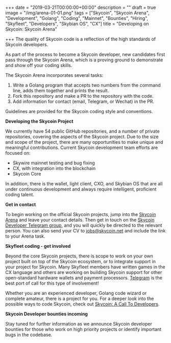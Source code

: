 +++
date = "2019-03-21T00:00:00+00:00"
description = ""
draft = true
image = "/img/arena-01-01.png"
tags = ["Skycoin", "Skycoin Arena", "Development", "Golang", "Coding", "Mainnet", "Bounties", "Hiring", "Skyfleet", "Developers", "Skybian OS", "CX"]
title = "Developing on Skycoin: Skycoin Arena"

+++
The quality of Skycoin code is a reflection of the high standards of Skycoin developers.

As part of the process to become a Skycoin developer, new candidates first pass through the Skycoin Arena, which is a proving ground to demonstrate and show off your coding skills.

The Skycoin Arena incorporates several tasks:

1. Write a Golang program that accepts two numbers from the command line, adds them together and prints the result.
2. Fork this repository and make a PR to the repository with the code.
3. Add information for contact (email, Telegram, or Wechat) in the PR.

Guidelines are provided for the Skycoin coding style and conventions.

**Developing the Skycoin Project**

We currently have 54 public GitHub repositories, and a number of private repositories, covering the aspects of the Skycoin project. Due to the size and scope of the project, there are many opportunities to make unique and meaningful contributions. Current Skycoin development team efforts are focused on:

* Skywire mainnet testing and bug fixing
* CX, with integration into the blockchain
* Skycoin Core

In addition, there is the wallet, light client, CXO, and Skybian OS that are all under continuous development and always require intelligent, proficient coding talent.

**Get in contact**

To begin working on the official Skycoin projects, jump into the [Skycoin Arena](https://github.com/skycoin/arena) and leave your contact details. Then get in touch on the [Skycoin Developer Telegram group](https://t.me/skycoindev), and you will quickly be directed to the relevant person. You can also send your CV to [jobs@skycoin.net](mailto:jobs@skycoin.net) and include the link to your Arena task.

**Skyfleet coding - get involved**

Beyond the core Skycoin projects, there is scope to work on your own project built on top of the Skycoin ecosystem, or to integrate support in your project for Skycoin. Many Skyfleet members have written games in the CX language and others are working on building Skycoin support for other open-standard hardware wallets and payment processors. [Telegram](https://t.me/skycoindev) is the best port of call for this type of involvement!

Whether you are an experienced developer, Golang code wizard or complete amateur, there is a project for you. For a deeper look into the possible ways to code Skycoin, check out [Skycoin: A Call To Developers](https://medium.com/@Skycoinproject/skycoin-call-for-developers-509b2ddb8760).

**Skycoin Developer bounties incoming**

Stay tuned for further information as we announce Skycoin developer bounties for those who work on high priority projects or identify important bugs in the codebase.